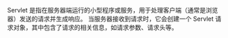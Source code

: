 Servlet 是指在服务器端运行的小型程序或服务，用于处理客户端（通常是浏览器）发送的请求并生成响应。
当服务器接收到请求时，它会创建一个 Servlet 请求对象，其中包含了请求的相关信息，如请求参数、请求头等。